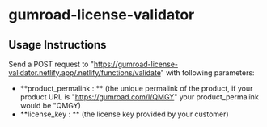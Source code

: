 # gumroad-license-validator

## Usage Instructions

Send a POST request to "https://gumroad-license-validator.netlify.app/.netlify/functions/validate" with following parameters:

* **product_permalink : ** (the unique permalink of the product, if your product URL is "https://gumroad.com/l/QMGY" your product_permalink would be "QMGY)
* **license_key : ** (the license key provided by your customer)
